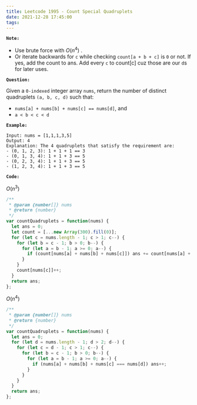 ```yaml
---
title: Leetcode 1995 - Count Special Quadruplets
date: 2021-12-28 17:45:00
tags:
---
```

**`Note:`**
- Use brute force with $O(n^4)$ .
- Or iterate backwards for `c` while checking `count[a + b + c]` is `0` or not. If yes, add the count to ans. Add every `c` to count[c] cuz those are our `d`s for later uses.

**`Question:`**

Given a `0-indexed` integer array `nums`, return the number of distinct quadruplets `(a, b, c, d)` such that:

- `nums[a] + nums[b] + nums[c] == nums[d]`, and
- `a < b < c < d`

**`Example:`**
```
Input: nums = [1,1,1,3,5]
Output: 4
Explanation: The 4 quadruplets that satisfy the requirement are:
- (0, 1, 2, 3): 1 + 1 + 1 == 3
- (0, 1, 3, 4): 1 + 1 + 3 == 5
- (0, 2, 3, 4): 1 + 1 + 3 == 5
- (1, 2, 3, 4): 1 + 1 + 3 == 5
```

**`Code:`**

$O(n^3)$
```javascript
/**
 * @param {number[]} nums
 * @return {number}
 */
var countQuadruplets = function(nums) {
  let ans = 0;
  let count = [...new Array(300).fill(0)];
  for (let c = nums.length - 1; c > 1; c--) {
    for (let b = c - 1; b > 0; b--) {
      for (let a = b - 1; a >= 0; a--) {
        if (count[nums[a] + nums[b] + nums[c]]) ans += count[nums[a] + nums[b] + nums[c]];
      }
    }
    count[nums[c]]++;
  }
  return ans;
};
```

$O(n^4)$
```javascript
/**
 * @param {number[]} nums
 * @return {number}
 */
var countQuadruplets = function(nums) {
  let ans = 0;
  for (let d = nums.length - 1; d > 2; d--) {
    for (let c = d - 1; c > 1; c--) {
      for (let b = c - 1; b > 0; b--) {
        for (let a = b - 1; a >= 0; a--) {
          if (nums[a] + nums[b] + nums[c] === nums[d]) ans++;
        }
      }
    }
  }
  return ans;
};
```